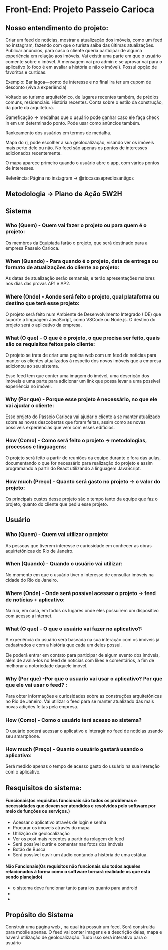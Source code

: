 # Front-End: Projeto Passeio Carioca
## Nosso entendimento do projeto: 

Criar um feed de notícias, mostrar a atualização dos imóveis, como um feed no instagram, fazendo com que o turista saiba das últimas atualizações.
Publicar anúncios, para caso o cliente queria participar de alguma experiência em relação aos imóveis.
Vai existir uma parte em que o usuário comente sobre o imóvel. A mensagem vai pro admin e se aprovar vai para o aplicativo (o foco é em avaliar a história e não o imóvel). Possui opção de favoritos e curtidas.

Exemplo: Bar lagoa—ponto de interesse e no final ira ter um cupom de desconto (viva a experiência)

Voltado ao turismo arquitetônico, de lugares recentes também, de prédios comuns, residenciais. História recentes. Conta sobre o estilo da construção, da parte da arquitetura.

Gameficação -> medalhas que o usuário pode ganhar caso ele faça check in em um determinado ponto. Pode usar como anúncios também.

Rankeamento dos usuários em termos de medalha.

Mapa do rj, pode escolher a sua geolocalização, visando ver os imóveis mais perto dele ou não.
No feed são apenas os pontos de interesses adicionados recentemente.

O mapa aparece primeiro quando o usuário abre o app, com vários pontos de interesses.
 
Referência: Página no instagram -> @riocasaseprediosantigos 

## Metodologia -> Plano de Ação 5W2H
## Sistema
### Who (Quem) - Quem vai fazer o projeto ou para quem é o projeto:

Os membros da Equipiada farão o projeto, que será destinado para a empresa Passeio Carioca.

### When (Quando) - Para quando é o projeto, data de entrega ou formato de atualizações do cliente ao projeto:

As datas de atualização serão semanais, e terão apresentações maiores nos dias das provas AP1 e AP2.

### Where (Onde) -  Aonde será feito o projeto, qual plataforma ou destino que terá esse projeto:

O projeto será feito num Ambiente de Desenvolvimento Integrado (IDE) que suporte a linguagem JavaScript, como VSCode ou Node.js. O destino do projeto será o aplicativo da empresa.

### What (O que) - O que é o projeto, o que precisa ser feito, quais são os requisitos feitos pelo cliente:

O projeto se trata de criar uma pagina web com um feed de noticias para manter os clientes atualizados à respeito dos novos imóveis  que a empresa adicionou ao seu sistema. 

Esse feed tem que conter uma imagem do imóvel, uma descrição dos imóveis e uma parte para adicionar um link que possa levar a uma possível experiência no imóvel.

### Why (Por que) - Porque esse projeto é necessário, no que ele vai ajudar o cliente:

Esse projeto do Passeio Carioca vai ajudar o cliente a se manter atualizado sobre as novas descobertas que foram feitas, assim como as novas possíveis experiências que vem com esses edifícios.

### How (Como) - Como será feito o projeto -> metodologias, processos e linguagens:

O projeto será feito a partir de reuniões da equipe durante e fora das aulas, documentando o que for necessário para realização do projeto e assim programando a partir do React utilizando a linguagem JavaScript.

### How much (Preço) - Quanto será gasto no projeto -> o valor do projeto: 

Os principais custos desse projeto são o tempo tanto da equipe que faz o projeto, quanto do cliente que pediu esse projeto.

## Usuário
### Who (Quem) - Quem vai utilizar o projeto:
As pessoas que tiverem interesse e curiosidade em conhecer as obras aquirtetônicas do Rio de Janeiro.

### When (Quando) - Quando o usuário vai utilizar:
No momento em que o usuário tiver o interesse de consultar imóveis na cidade do Rio de Janeiro.

### Where (Onde) -  Onde será possível acessar o projeto -> feed de notícias + aplicativo:
Na rua, em casa, em todos os lugares onde eles possuírem um dispositivo com acesso a internet.

### What (O que) - O que o usuário vai fazer no aplicativo?:
A experiência do usuário será baseada na sua interação com os imóveis já cadastrados e com a história que cada um deles possui. 

Ele poderá entrar em contato para participar de algum evento dos imóveis, além de avaliá-los no feed de notícias com likes e comentários, a fim de melhorar a notoriedade daquele imóvel.

### Why (Por que) -Por que o usuario vai usar o aplicativo? Por que que ele vai usar o feed? :
Para obter informações e curiosidades sobre as construções arquitetônicas no Rio de Janeiro. Vai utilizar o feed para se manter atualizado das mais novas adições feitas pela empresa.

### How (Como) - Como o usuário terá acesso ao sistema?
O usuário poderá acessar o aplicativo e interagir no feed de notícias usando seu smartphone.

### How much (Preço) - Quanto o usuário gastará usando o aplicativo: 
Será medido apenas o tempo de acesso gasto do usuário na sua interação com o aplicativo.

## Resquisitos do sistema:

#### Funcionais(os requisitos funcionais são todos os problemas e necessidades que devem ser atendidos e resolvidos pelo software por meio de funções ou serviços.)
-  Acessar o aplicativo através de login e senha  
-  Procurar os imoveis através do mapa
-  Utilizção de  geolocalização 
-  Ver os post mais recentes a partir da rolagem do feed
-  Será possível curtir e comentar nas fotos dos imóveis
-  Botão de Busca
-  Será possível ouvir um áudio contando a história de uma estátua.
  
  
 



#### Não Funcionais(Os requisitos não funcionais são todos aqueles relacionados à forma como o software tornará realidade os que está sendo planejado)
- o sistema deve funcionar tanto para ios quanto para android
- 
- 


## Propósito do Sistema
Construir uma página web , na qual irá possuir um feed. Será construída para mobile apenas. 
O feed vai conter imagens e a descrição delas, mapa e haverá utilização de geolocalização.
Tudo isso será interativo para o usuário


